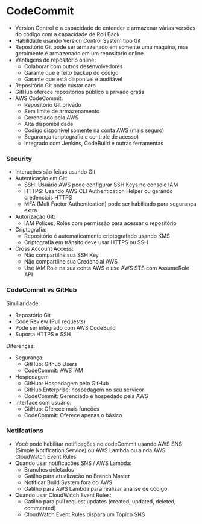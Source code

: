 # CodeCommit

- Version Control é a capacidade de entender e armazenar várias versões do código com a capacidade de Roll Back
- Habilidade usando Version Control System tipo Git
- Repositório Git pode ser armazenado em somente uma máquina, mas geralmente é armazenado em um repositório online
- Vantagens de repositório online:
    - Colaborar com outros desenvolvedores
    - Garante que é feito backup do código
    - Garante que está disponível e auditável
- Repositório Git pode custar caro
- GitHub oferece repositórios público e privado grátis
- AWS CodeCommit:
    - Repositório Git privado
    - Sem limite de armazenamento
    - Gerenciado pela AWS
    - Alta disponibilidade
    - Código disponível somente na conta AWS (mais seguro)
    - Segurança (criptografia e controle de acesso)
    - Integrado com Jenkins, CodeBuild e outras ferramentas

### Security

- Interações são feitas usando Git
- Autenticação em Git:
    - SSH: Usuário AWS pode configurar SSH Keys no console IAM
    - HTTPS: Usando AWS CLI Authentication Helper ou gerando credenciais HTTPS
    - MFA (Mult Factor Authentication) pode ser habilitado para segurança extra
- Autorização Git:
    - IAM Polices, Roles com permissão para acessar o repositório
- Criptografia:
    - Repositório é automaticamente criptografado usando KMS
    - Criptografia em trânsito deve usar HTTPS ou SSH
- Cross Account Access:
    - Não compartilhe sua SSH Key
    - Não compartilhe sua Credencial AWS
    - Use IAM Role na sua conta AWS e use AWS STS com AssumeRole API

### CodeCommit vs GitHub

Similiaridade:

- Repostório Git
- Code Review (Pull requests)
- Pode ser integrado com AWS CodeBuild
- Suporta HTTPS e SSH

Diferenças:

- Segurança:
    - GitHub: Github Users
    - CodeCommit: AWS IAM
- Hospedagem
    - GitHub: Hospedagem pelo GitHub
    - GitHub Enterprise: hospedagem no seu servicor
    - CodeCommit: Gerenciado e hospedado pela AWS
- Interface com usuário:
    - GitHub: Oferece mais funções
    - CodeCommit: Oferece apenas o básico

### Notifcations

- Você pode habilitar notificações no codeCommit usando AWS SNS (Simple Notification Service) ou AWS Lambda ou ainda AWS CloudWatch Event Rules
- Quando usar notificações SNS / AWS Lambda:
    - Branches deletados
    - Gatilho para atualização no Branch Master
    - Notificar Build System fora do AWS
    - Gatilho para AWS Lambda para realizar análise de código
- Quando usar CloudWatch Event Rules:
    - Gatilho para pull request updates (created, updated, deleted, commented)
    - CloudWatch Event Rules dispara um Tópico SNS